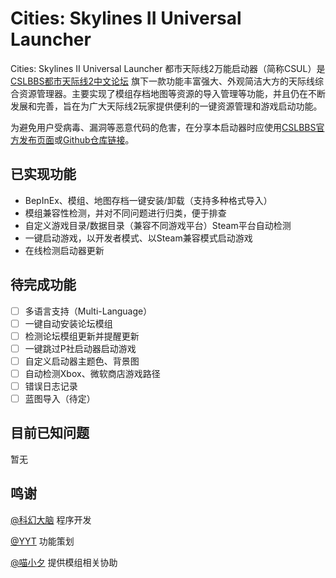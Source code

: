 # Cities: Skylines II Universal Launcher
Cities: Skylines II Universal Launcher 都市天际线2万能启动器（简称CSUL）是 [CSLBBS都市天际线2中文论坛](https://www.cslbbs.net/) 旗下一款功能丰富强大、外观简洁大方的天际线综合资源管理器。主要实现了模组存档地图等资源的导入管理等功能，并且仍在不断发展和完善，旨在为广大天际线2玩家提供便利的一键资源管理和游戏启动功能。

为避免用户受病毒、漏洞等恶意代码的危害，在分享本启动器时应使用[CSLBBS官方发布页面](https://www.cslbbs.net/csul/)或[Github仓库链接](https://github.com/Sci-fiBrain/CSUL/)。

## 已实现功能
- BepInEx、模组、地图存档一键安装/卸载（支持多种格式导入）
- 模组兼容性检测，并对不同问题进行归类，便于排查
- 自定义游戏目录/数据目录（兼容不同游戏平台）Steam平台自动检测
- 一键启动游戏，以开发者模式、以Steam兼容模式启动游戏
- 在线检测启动器更新

## 待完成功能
- [ ] 多语言支持（Multi-Language）
- [ ] 一键自动安装论坛模组
- [ ] 检测论坛模组更新并提醒更新
- [ ] 一键跳过P社启动器启动游戏
- [ ] 自定义启动器主题色、背景图
- [ ] 自动检测Xbox、微软商店游戏路径
- [ ] 错误日志记录
- [ ] 蓝图导入（待定）

## 目前已知问题
暂无

## 鸣谢
[@科幻大脑](https://github.com/Sci-fiBrain) 程序开发

[@YYT](https://github.com/SuperYYT) 功能策划 

[@喵小夕](https://space.bilibili.com/209728596/) 提供模组相关协助
